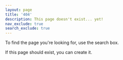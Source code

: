 ```yaml
---
layout: page
title: '404'
description: This page doesn't exist... yet!
nav_exclude: true
search_exclude: true
---
```


To find the page you're looking for,
use the search box.

If this page should exist,
you can create it.
